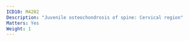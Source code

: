```yaml
---
ICD10: M4202
Description: "Juvenile osteochondrosis of spine: Cervical region"
Matters: Yes
Weight: 1
---
```


